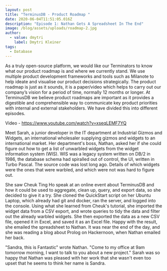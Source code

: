 ```yaml
---
layout: post
title: "TerminusDB - Product Roadmap "
date: 2020-06-04T11:51:05.016Z
description: "Episode 1: Nathan Gets A Spreadsheet In The End"
image: /blog/assets/uploads/roadmap-2.jpg
author:
  - value: dmytri
    label: Dmytri Kleiner
tags:
  - Database
---
```

As a truly open-source platform, we would like our Terminators to know what our product roadmap is and where we currently stand. We use multiple product development frameworks and tools such as Milanote to help ideate and visualise our product decisions strategically. The product roadmap is just as it sounds, it is a paper/video which helps to carry out our company’s vision for a period of time, normally 12 months or longer. At TerminusDB we believe product roadmaps are important as it provides a digestible and comprehensible way to communicate key product priorities with internal and external stakeholders. We have divided this into different episodes.  

Video - <https://www.youtube.com/watch?v=xseqLEMF7YQ>

Meet Sarah, a junior developer in the IT department at Industrial Gizmos and Widgets, an international wholesaler supplying gizmos and widgets to an international market. Her department's boss, Nathan, asked her if she could figure out how to get a list of unwarbled widgets from the widget information system (WIS).
WIS was a legacy system written on DB/2 in 1986, the database schema had spiralled out of control, the UI, written in Turbo Pascal. The source code was lost long ago.
Details of which widgets were the ones that were warbled, and which were not was hard to figure out. 

She saw Cheuk Ting Ho speak at an online event about TerminusDB and how it could be used to aggregate, clean up, query, and export data, so she decided to give it a try. She cloned the QuickStart script on her Ubuntu Laptop, which already had git and docker, ran the server, and logged into the console.
Using what she learned from Cheuk's tutorial, she imported the widget data from a CSV export, and wrote queries to tidy the data and filter out the already warbled widgets.
She then exported the data as a new CSV file, opened it in Excel, and saved it as an Excel file.
Happy with the result, she emailed the spreadsheet to Nathan.
It was near the end of the day, and she was reading a blog about Prolog on Hackernoon, when Nathan emailed her back.

"Sandra, this is Fantastic" wrote Nathan. "Come to my office at 9am tomorrow morning, I want to talk to you about a new project." Sarah was so happy that Nathan was pleased with her work that she wasn't even too upset that he seems to think her name is Sandra.